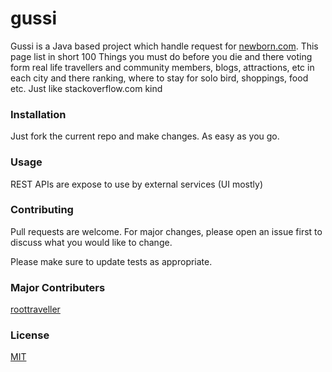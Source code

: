 # gussi 

Gussi is a Java based project which handle request for [newborn.com](http://newborn.com/). 
This page list in short 100 Things you must do before you die and there voting form real life travellers and community members, blogs, attractions, etc in each city and there ranking, where to stay for solo bird, shoppings, food etc. 
Just like stackoverflow.com kind

### Installation

Just fork the current repo and make changes. As easy as you go. 

### Usage

REST APIs are expose to use by external services (UI mostly)

### Contributing
Pull requests are welcome. For major changes, please open an issue first to discuss what you would like to change.

Please make sure to update tests as appropriate.

### Major Contributers 
[roottraveller](https://stackoverflow.com/users/5167682/roottraveller)

### License
[MIT](https://choosealicense.com/licenses/mit/)
